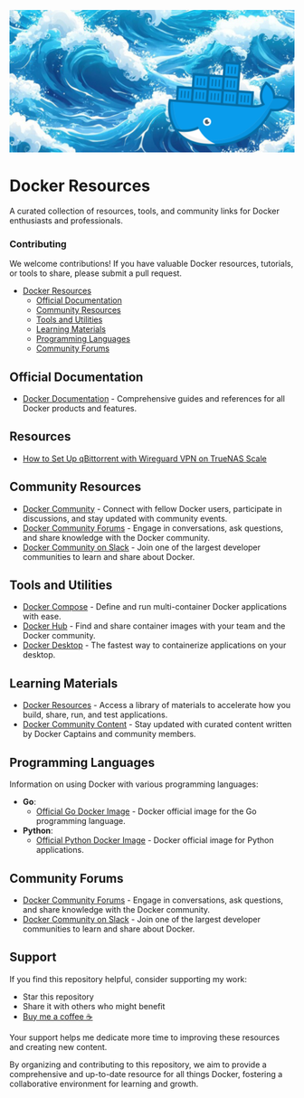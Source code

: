 ![Docker Banner](https://github.com/AnastasiosPapalias/Docker/blob/main/docker.png)

# Docker Resources

A curated collection of resources, tools, and community links for Docker enthusiasts and professionals.

### Contributing

We welcome contributions! If you have valuable Docker resources, tutorials, or tools to share, please submit a pull request.

- [Docker Resources](#docker-resources)
  - [Official Documentation](#official-documentation)
  - [Community Resources](#community-resources)
  - [Tools and Utilities](#tools-and-utilities)
  - [Learning Materials](#learning-materials)
  - [Programming Languages](#programming-languages)
  - [Community Forums](#community-forums)

## Official Documentation

* [Docker Documentation](https://docs.docker.com/) - Comprehensive guides and references for all Docker products and features.

## Resources 
* [How to Set Up qBittorrent with Wireguard VPN on TrueNAS Scale](https://github.com/AnastasiosPapalias/Docker/blob/main/docker-files/qbitVPN.md)

## Community Resources

* [Docker Community](https://www.docker.com/community/) - Connect with fellow Docker users, participate in discussions, and stay updated with community events.
* [Docker Community Forums](https://forums.docker.com/) - Engage in conversations, ask questions, and share knowledge with the Docker community.
* [Docker Community on Slack](https://www.communitysoftware.co/docker-community-slack) - Join one of the largest developer communities to learn and share about Docker.

## Tools and Utilities

* [Docker Compose](https://docs.docker.com/compose/) - Define and run multi-container Docker applications with ease.
* [Docker Hub](https://hub.docker.com/) - Find and share container images with your team and the Docker community.
* [Docker Desktop](https://www.docker.com/products/docker-desktop/) - The fastest way to containerize applications on your desktop.

## Learning Materials

* [Docker Resources](https://www.docker.com/resources/) - Access a library of materials to accelerate how you build, share, run, and test applications.
* [Docker Community Content](https://www.docker.com/community/) - Stay updated with curated content written by Docker Captains and community members.

## Programming Languages

Information on using Docker with various programming languages:

* **Go**:
  - [Official Go Docker Image](https://hub.docker.com/_/golang) - Docker official image for the Go programming language.
* **Python**:
  - [Official Python Docker Image](https://hub.docker.com/_/python) - Docker official image for Python applications.

## Community Forums

* [Docker Community Forums](https://forums.docker.com/) - Engage in conversations, ask questions, and share knowledge with the Docker community.
* [Docker Community on Slack](https://www.communitysoftware.co/docker-community-slack) - Join one of the largest developer communities to learn and share about Docker.

## Support

If you find this repository helpful, consider supporting my work:

- Star this repository
- Share it with others who might benefit
- [Buy me a coffee ☕](https://buymeacoffee.com/tasospapalias)

Your support helps me dedicate more time to improving these resources and creating new content.

By organizing and contributing to this repository, we aim to provide a comprehensive and up-to-date resource for all things Docker, fostering a collaborative environment for learning and growth. 
